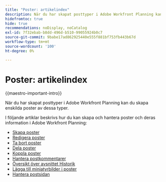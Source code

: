 ```yaml
---
title: "Poster: artikelindex"
description: När du har skapat posttyper i Adobe Workfront Planning kan du skapa enskilda poster av dessa typer. I följande artiklar beskrivs hur du kan skapa och hantera poster och deras information i Adobe Workfront Planning.
hidefromtoc: true
hide: true
recommendations: noDisplay, noCatalog
exl-id: 7f32ebab-b8dd-496d-b510-99055924b0c7
source-git-commit: 9babe17ad862925440e555f881bf753fb443b67d
workflow-type: tm+mt
source-wordcount: '100'
ht-degree: 0%

---
```


<!-- update the metadata with real information when making this available in TOC and in the left nav
---
title: The architecture and fields of Adobe Maestro
description: The following articles describe how you can create and manage records in Adobe Maestro. 
hidefromtoc: yes
author: Alina
feature: Work Management
role: User
hide: yes
---
-->

# Poster: artikelindex

{{maestro-important-intro}}

När du har skapat posttyper i Adobe Workfront Planning kan du skapa enskilda poster av dessa typer.

I följande artiklar beskrivs hur du kan skapa och hantera poster och deras information i Adobe Workfront Planning:

* [Skapa poster](/help/quicksilver/maestro/records/create-records.md)
* [Redigera poster](/help/quicksilver/maestro/records/edit-records.md)
* [Ta bort poster](/help/quicksilver/maestro/records/delete-records.md)
* [Dela poster](/help/quicksilver/maestro/records/share-records.md)
* [Koppla poster](/help/quicksilver/maestro/records/connect-records.md)
* [Hantera postkommentarer](/help/quicksilver/maestro/records/manage-record-comments.md)
* [Översikt över avsnittet Historik](/help/quicksilver/maestro/records/history-section-overview.md)
* [Lägga till miniatyrbilder i poster](/help/quicksilver/maestro/records/add-thumbnails-to-records.md)
* [Hantera postsidan](/help/quicksilver/maestro/records/manage-the-record-page.md)
